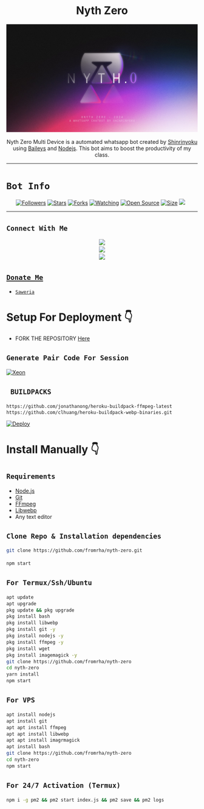  

<h1 align="center">Nyth Zero<br></h1>
<p align="center">
<img src="/media/nythzero-graphic-one.jpg" />
</p>

<p align="center">
Nyth Zero Multi Device is a automated whatsapp bot created by <a href="https://github.com/fromrha" target="_blank">Shinrinyoku</a> using <a href="https://github.com/adiwajshing/Baileys" target="_blank">Baileys</a> and <a href="https://github.com/nodejs" target="_blank">Nodejs</a>. This bot aims to boost the productivity of my class.
</p>


------

# ```Bot Info```
<p align="center">
<a href="https://github.com/fromrha/followers"><img title="Followers" src="https://img.shields.io/github/followers/fromrha?color=red&style=flat-square"></a>
<a href="https://github.com/fromrha/nyth-zero/stargazers/"><img title="Stars" src="https://img.shields.io/github/stars/fromrha/nyth-zero?color=blue&style=flat-square"></a>
<a href="https://github.com/fromrha/nyth-zero/network/members"><img title="Forks" src="https://img.shields.io/github/forks/fromrha/nyth-zero?color=red&style=flat-square"></a>
<a href="https://github.com/fromrha/nyth-zero/watchers"><img title="Watching" src="https://img.shields.io/github/watchers/fromrha/nyth-zero?label=Watchers&color=blue&style=flat-square"></a>
<a href="https://github.com/fromrha/nyth-zero"><img title="Open Source" src="https://img.shields.io/badge/Author-fromrha-red?v=103"></a>
<a href="https://github.com/fromrha/nyth-zero/"><img title="Size" src="https://img.shields.io/github/repo-size/fromrha/nyth-zero?style=flat-square&color=green"></a>
<a href="https://github.com/fromrha/nyth-zero/graphs/commit-activity"><img height="20" src="https://img.shields.io/badge/Maintained%3F-yes-green.svg"></a>&nbsp;&nbsp;
</p>
<p align='center'>
    </p>

-------

## ```Connect With Me```
<p align="center">
<a href="https://youtube.com/@haishinrinyoku"><img src="https://img.shields.io/badge/YouTube-ff0000?style=for-the-badge&logo=youtube&logoColor=ff000000&link=https://youtube.com/@haishinrinyoku" /><br>
<a href="https://whatsapp.com/channel/0029VaLHOzB89ind3OdqBi2v"><img src="https://img.shields.io/badge/WhatsApp Channel-25D366?style=for-the-badge&logo=whatsapp&logoColor=white&link=https:https://whatsapp.com/channel/0029VaLHOzB89ind3OdqBi2v" /><br>
<a href="https://instagram.com/haishinigami?igsh=MzNlNGNkZWQ4Mg=="><img src="https://img.shields.io/badge/Instagram-A020F0?style=for-the-badge&logo=instagram&logoColor=white" />
</p>

## ```Donate Me```

- [`Saweria`](https://saweria.co/Shinrinyoku)


# Setup For Deployment 👇

- FORK THE REPOSITORY [Here](https://github.com/fromrha/nyth-zero/fork)

## `Generate Pair Code For Session`
[![Xeon](https://img.shields.io/badge/Xeon-Pair%20Code%20Generator-Pink?labelColor=Green&style=plastic&logo=Heroku&logoColor=White)](https://xeon-pair-code-2ec7a562198d.herokuapp.com/)

## ` BUILDPACKS`

```
https://github.com/jonathanong/heroku-buildpack-ffmpeg-latest
https://github.com/clhuang/heroku-buildpack-webp-binaries.git
```

[![Deploy](https://www.herokucdn.com/deploy/button.svg)](https://heroku.com/deploy?template=https:https://github.com/fromrha/nyth-zero)

# Install Manually 👇
## `Requirements`
* [Node.js](https://nodejs.org/en/)
* [Git](https://git-scm.com/downloads)
* [FFmpeg](https://github.com/BtbN/FFmpeg-Builds/releases/download/autobuild-2020-12-08-13-03/ffmpeg-n4.3.1-26-gca55240b8c-win64-gpl-4.3.zip)
* [Libwebp](https://developers.google.com/speed/webp/download)
* Any text editor
## `Clone Repo & Installation dependencies`
```bash
git clone https://github.com/fromrha/nyth-zero.git

npm start
```
## `For Termux/Ssh/Ubuntu`
```bash
apt update
apt upgrade
pkg update && pkg upgrade
pkg install bash
pkg install libwebp
pkg install git -y
pkg install nodejs -y 
pkg install ffmpeg -y 
pkg install wget
pkg install imagemagick -y
git clone https://github.com/fromrha/nyth-zero
cd nyth-zero
yarn install
npm start
```
## `For VPS`
```bash
apt install nodejs 
apt install git 
apt apt install ffmpeg 
apt apt install libwebp 
apt apt install imagrmagick
apt install bash
git clone https://github.com/fromrha/nyth-zero
cd nyth-zero
npm start
```
## `For 24/7 Activation (Termux)`
```bash
npm i -g pm2 && pm2 start index.js && pm2 save && pm2 logs
```
